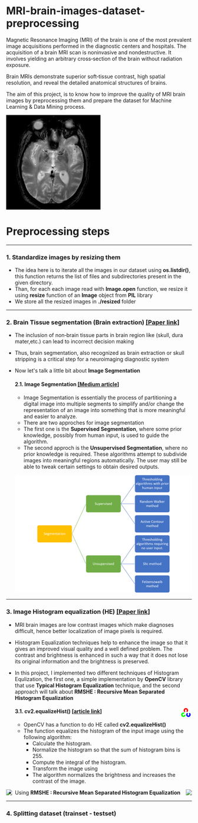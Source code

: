 # MRI-brain-images-dataset-preprocessing
Magnetic Resonance Imaging (MRI) of the brain is one of the most prevalent image acquisitions performed in the diagnostic centers and hospitals. The acquisition of a brain MRI scan is noninvasive and nondestructive. It involves yielding an arbitrary cross‐section of the brain without radiation exposure.

Brain MRIs demonstrate superior soft‐tissue contrast, high spatial resolution, and reveal the detailed anatomical structures of brains.

The aim of this project, is to know how to improve the quality of MRI brain images by preprocessing them and prepare the dataset for Machine Learning &amp; Data Mining process.

![An example of an MRI Brain image](MRI_Brain_Image_Example.jpg)

# Preprocessing steps

-----------------------------------------------------------------------------------------------------------------------------------------------------------------------

### 1. Standardize images by resizing them
- The idea here is to iterate all the images in our dataset using **os.listdir()**, this function returns the list of files and subdirectories present in the given directory.
- Than, for each each image read with **Image.open** function, we resize it using **resize** function of an **Image** object from **PIL** library
- We store all the resized images in **./resized** folder

-----------------------------------------------------------------------------------------------------------------------------------------------------------------------

### 2. Brain Tissue segmentation (Brain extraction) [[Paper link]](https://www.researchgate.net/publication/339708961_Conventional_and_Deep_Learning_Methods_for_Skull_Stripping_in_Brain_MRI)
- The inclusion of non‐brain tissue parts in brain region like (skull, dura mater,etc.) can lead to incorrect decision making
- Thus, brain segmentation, also recognized as brain extraction or skull stripping is a critical step for a neuroimaging diagnostic system
- Now let's talk a little bit about **Image Segmentation**
  #### 2.1. Image Segmentation [[Medium article]](https://towardsdatascience.com/image-segmentation-using-pythons-scikit-image-module-533a61ecc980)
  - Image Segmentation is essentially the process of partitioning a digital image into multiple segments to simplify and/or change the representation of an image into something that is more meaningful and easier to analyze.
  - There are two approches for image segmentation
  - The first one is the **Supervised Segmentation**, where some prior knowledge, possibly from human input, is used to guide the algorithm.
  - The second approch is the **Unsupervised Segmentation**, where no prior knowledge is required. These algorithms attempt to subdivide images into meaningful regions automatically. The user may still be able to tweak certain settings to obtain desired outputs.
  
  ![image segmentation](image_seg.png)

-----------------------------------------------------------------------------------------------------------------------------------------------------------------------

### 3. Image Histogram equalization (HE) [[Paper link]](https://arxiv.org/ftp/arxiv/papers/2003/2003.06615.pdf)
- MRI brain images are low contrast images which make diagnoses difficult, hence better localization of image pixels is required. 
- Histogram Equalization techniques help to enhance the image so that it gives an improved visual quality and a well defined problem. The contrast and brightness is enhanced in such a way that it does not lose its original information and the brightness is preserved.
- In this project, I implemented two different techniques of Histogram Equlization, the first one, a simple implementation by **OpenCV** library that use **Typical Histogram Equalization** technique, and the second approach will talk about **RMSHE : Recursive Mean Separated Histogram Equalization** 

  #### 3.1. cv2.equalizeHist() [[article link]](https://opencv24-python-tutorials.readthedocs.io/en/latest/py_tutorials/py_imgproc/py_histograms/py_histogram_equalization/py_histogram_equalization.html) <img align="right" src="project_images/opencv.png">
  - OpenCV has a function to do HE called **cv2.equalizeHist()**
  - The function equalizes the histogram of the input image using the following algorithm:
    - Calculate the histogram.
    - Normalize the histogram so that the sum of histogram bins is 255.
    - Compute the integral of the histogram.
    - Transform the image using
    - The algorithm normalizes the brightness and increases the contrast of the image.
 
<img align="left" src="project_images/img_equ_opencv.pngg"><img align="right" src="project_images/img_equ_opencv_hist1.pngg">

- Using **RMSHE : Recursive Mean Separated Histogram Equalization**

-----------------------------------------------------------------------------------------------------------------------------------------------------------------------

### 4. Splitting dataset (trainset - testset) 

